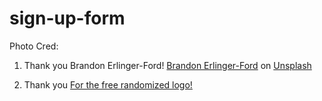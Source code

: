 # sign-up-form
Photo Cred:
1. Thank you Brandon Erlinger-Ford! <a href="https://unsplash.com/@beeford?utm_source=unsplash&utm_medium=referral&utm_content=creditCopyText">Brandon Erlinger-Ford</a> on <a href="https://unsplash.com/s/photos/photographer?utm_source=unsplash&utm_medium=referral&utm_content=creditCopyText">Unsplash</a>

2. Thank you <a href="https://looka.com/editor/83823457"> For the free randomized logo!
  